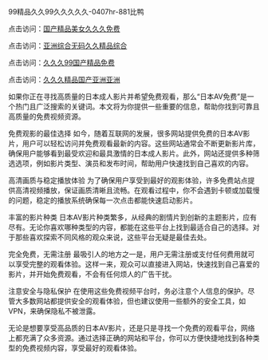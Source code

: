 

99精品久久99久久久久久-0407hr-881比鸭


点击访问：<a href="https://rtj-3zo.pages.dev/">国产精品美女久久久免费</a>

点击访问：<a href="https://gfd-5xg.pages.dev/">亚洲综合无码久久精品综合</a>

点击访问：<a href="https://bsdf-5f5.pages.dev/">久久久99国产精品免费</a>

点击访问：<a href="https://fdhf-454.pages.dev/">久久久精品国产亚洲亚洲</a>


如果你正在寻找高质量的日本成人影片并希望免费观看，那么“日本AV免费”是一个热门且广泛搜索的关键词。本文将为你提供一些重要的信息，帮助你找到可靠且高质量的免费视频资源。

免费观影的最佳选择
如今，随着互联网的发展，很多网站提供免费的日本AV影片，用户可以轻松访问并免费观看最新的内容。这些网站通常会不断更新影片库，确保用户能够看到最受欢迎和最具激情的日本成人影片。此外，网站还提供多种筛选选项，例如影片类型、演员和发布时间，帮助用户快速找到自己喜欢的内容。

高清画质与稳定播放体验
为了确保用户享受到最好的观影体验，许多免费站点提供高清视频播放，保证画质清晰且流畅。在观看过程中，你不会遇到卡顿或加载慢的问题，稳定的播放系统确保每一次点击都能快速启动影片。

丰富的影片种类
日本AV影片种类繁多，从经典的剧情片到创新的主题影片，应有尽有。无论你喜欢哪种类型的内容，都能在这些平台上找到最适合自己的选择。对于那些喜欢探索不同风格的观众来说，这些平台无疑是最佳去处。

完全免费，无需注册
最吸引人的地方之一是，用户无需注册或支付任何费用就可以享受完整的观看体验。这样一来，观众可以直接进入网站，快速找到自己喜爱的影片，并开始免费观看，不会有任何烦人的广告干扰。

注意安全与隐私保护
在使用这些免费视频平台时，务必注意个人信息的保护。尽管大多数网站都提供安全的观看体验，但也建议使用一些额外的安全工具，如VPN，来确保隐私不被泄露。

无论是想要享受高品质的日本AV影片，还是只是寻找一个免费的观看平台，网络上都充满了众多资源。通过选择正确的网站和平台，你可以方便快捷地找到各种类型的免费视频内容，享受最好的观看体验。


<span style="display:none;">[Canonical link]( https://github.com/th20250704/5241521 ）</span>
